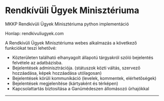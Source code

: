 # Rendkívüli Ügyek Minisztériuma
MKKP Rendkívüli Ügyek Minisztériuma python implementáció

Honlap: rendkivuliugyek.com

A Rendkívüli Ügyek Minisztériuma webes alkalmazás a következő funkciókat teszi lehetővé:  
* Közterületen található elhanyagolt állapotú tárgyakról szóló bejelentés felvétele az adatbázisba.  
* Bejelentések adminisztrációja. 
(státuszok közti váltás, szervező hozzáadása, képek hozzáadása utólagosan)  
* Bejelentések körüli kommunikáció
(levelek, kommentek, elérhetőségek)  
* Bejelentések megjelenítése 
(kártyaként és térképen) 
* Kapcsolattartás biztosítása a Ganümédeszen állomásozó űrhajókkal
---
